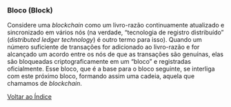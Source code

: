### Bloco (Block)

Considere uma _blockchain_ como um livro-razão continuamente atualizado e sincronizado em vários nós (na verdade, “tecnologia de registro distribuído” (_distributed ledger technology_) é outro termo para isso). Quando um número suficiente de transações for adicionado ao livro-razão e for alcançado um acordo entre os nós de que as transações são genuínas, elas são bloqueadas criptograficamente em um “bloco” e registradas oficialmente. Esse bloco, que é a base para o bloco seguinte, se interliga com este próximo bloco, formando assim uma cadeia, aquela que chamamos de _blockchain_.

[Voltar ao Índice](../)